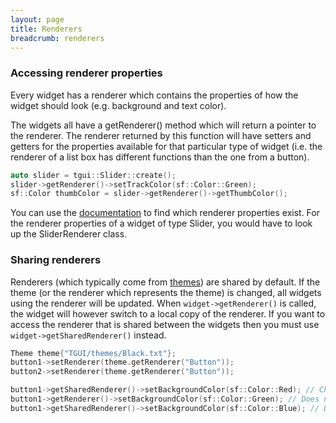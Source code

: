 ```yaml
---
layout: page
title: Renderers
breadcrumb: renderers
---
```


### Accessing renderer properties
Every widget has a renderer which contains the properties of how the widget should look (e.g. background and text color).

The widgets all have a getRenderer() method which will return a pointer to the renderer. The renderer returned by this function will have setters and getters for the properties available for that particular type of widget (i.e. the renderer of a list box has different functions than the one from a button).
```c++
auto slider = tgui::Slider::create();
slider->getRenderer()->setTrackColor(sf::Color::Green);
sf::Color thumbColor = slider->getRenderer()->getThumbColor();
```

You can use the [documentation](/documentation/0.9/) to find which renderer properties exist. For the renderer properties of a widget of type Slider, you would have to look up the SliderRenderer class.

### Sharing renderers
Renderers (which typically come from [themes](../using-themes)) are shared by default. If the theme (or the renderer which represents the theme) is changed, all widgets using the renderer will be updated. When `widget->getRenderer()` is called, the widget will however switch to a local copy of the renderer. If you want to access the renderer that is shared between the widgets then you must use `widget->getSharedRenderer()` instead.
```c++
Theme theme{"TGUI/themes/Black.txt"};
button1->setRenderer(theme.getRenderer("Button"));
button2->setRenderer(theme.getRenderer("Button"));

button1->getSharedRenderer()->setBackgroundColor(sf::Color::Red); // Changes button2 too
button1->getRenderer()->setBackgroundColor(sf::Color::Green); // Does not affect button2
button1->getSharedRenderer()->setBackgroundColor(sf::Color::Blue); // Does not affect button2, relation was broken in previous line
```
